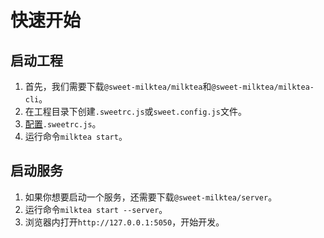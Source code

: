 # 快速开始

## 启动工程

1. 首先，我们需要下载`@sweet-milktea/milktea`和`@sweet-milktea/milktea-cli`。   
2. 在工程目录下创建`.sweetrc.js`或`sweet.config.js`文件。
3. [配置](https://github.com/duan602728596/sweet/blob/master/packages/milktea/README.md#%E9%85%8D%E7%BD%AE%E9%A1%B9)`.sweetrc.js`。
4. 运行命令`milktea start`。

## 启动服务

1. 如果你想要启动一个服务，还需要下载`@sweet-milktea/server`。
2. 运行命令`milktea start --server`。
3. 浏览器内打开`http://127.0.0.1:5050`，开始开发。